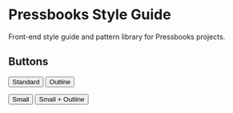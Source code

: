 # Pressbooks Style Guide

Front-end style guide and pattern library for Pressbooks projects.

## Buttons

<button class="button">Standard</button>
<button class="button--outline">Outline</button>

<button class="button button--small">Small</button>
<button class="button button--small button--outline">Small + Outline</button>
